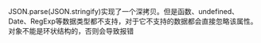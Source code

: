 JSON.parse(JSON.stringify)实现了一个深拷贝。但是函数、undefined、Date、RegExp等数据类型都不支持，对于它不支持的数据都会直接忽略该属性。 对象不能是环状结构的，否则会导致报错


